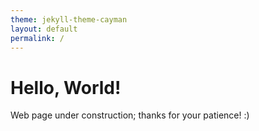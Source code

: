 ```yaml
---
theme: jekyll-theme-cayman
layout: default
permalink: /
---
```


# Hello, World!

Web page under construction; thanks for your patience! :)
